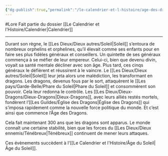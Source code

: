 ```yaml
---
{"dg-publish":true,"permalink":"/le-calendrier-et-l-histoire/age-des-dragons/"}
---
```


#Lore 
Fait partie du dossier [[Le Calendrier et l'Histoire/Calendrier\|Calendrier]]

-------

Durant son règne, le [[Les Dieux/Dieux autres/Soleil\|Soleil]] s’entoura de nombreux orphelins et orphelines, qu’il élevait comme ses enfants pour en faire ses plus fidèles généraux et conseillers.
Un quintette de ses généraux commença à se méfier de leur empereur. Celui-ci, bien que devenu divin, voyait sa santé mentale décliner avec son âge. Plus tard, ces cinqs généraux le défièrent et réussirent à le vaincre. Le [[Les Dieux/Dieux autres/Soleil\|Soleil]] leur jeta alors une malédiction, les transformant en dragons. Les dragons, devenus fous par le sort, attaquèrent le [[Les pays/Garde-Belle/Phare du Soleil\|Phare du Soleil]] et consommèrent son pouvoir. Cela leur redonna le contrôle.
Les [[Les Dieux/Dieux-Dragons/Dieux-Dragons\|Dieux-Dragons]], avec leurs alliés restés mortels, fondèrent l’[[Les Guildes/Église des Dragons\|Église des Dragons]] qui s’imposa rapidement comme la nouvelle force politique du monde.
Et c’est ainsi que commence l’Âge des Dragons.

Cela fait maintenant 300 ans que les dragons sont apparus.
Le monde connaît une certaine stabilité, bien que les forces du [[Les Dieux/Dieux ennemis/Ténébreux\|Ténébreux]] continuent de mener leurs attaques.

Ces évènements succèdent à l'[[Le Calendrier et l'Histoire/Âge du Soleil\|Âge du Soleil]].